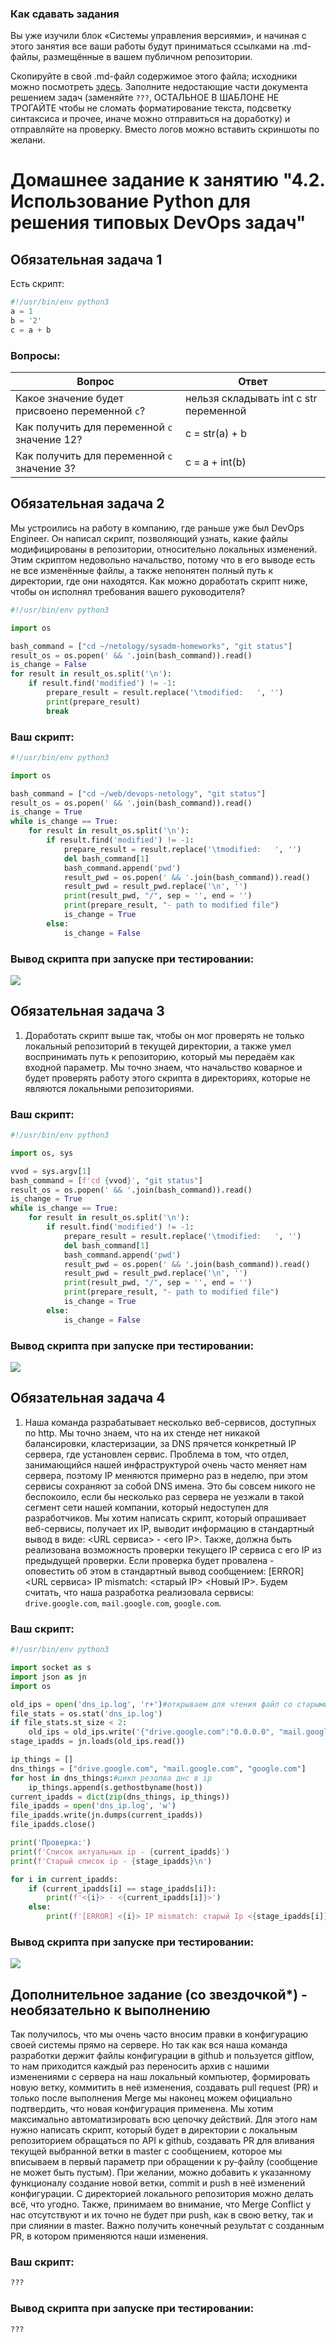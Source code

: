 ### Как сдавать задания

Вы уже изучили блок «Системы управления версиями», и начиная с этого занятия все ваши работы будут приниматься ссылками на .md-файлы, размещённые в вашем публичном репозитории.

Скопируйте в свой .md-файл содержимое этого файла; исходники можно посмотреть [здесь](https://raw.githubusercontent.com/netology-code/sysadm-homeworks/devsys10/04-script-02-py/README.md). Заполните недостающие части документа решением задач (заменяйте `???`, ОСТАЛЬНОЕ В ШАБЛОНЕ НЕ ТРОГАЙТЕ чтобы не сломать форматирование текста, подсветку синтаксиса и прочее, иначе можно отправиться на доработку) и отправляйте на проверку. Вместо логов можно вставить скриншоты по желани.

# Домашнее задание к занятию "4.2. Использование Python для решения типовых DevOps задач"

## Обязательная задача 1

Есть скрипт:
```python
#!/usr/bin/env python3
a = 1
b = '2'
c = a + b
```

### Вопросы:
| Вопрос  | Ответ |
| ------------- | ------------- |
| Какое значение будет присвоено переменной `c`?  | нельзя складывать int с str переменной  |
| Как получить для переменной `c` значение 12?  | c = str(a) + b  |
| Как получить для переменной `c` значение 3?  | c = a + int(b)  |

## Обязательная задача 2
Мы устроились на работу в компанию, где раньше уже был DevOps Engineer. Он написал скрипт, позволяющий узнать, какие файлы модифицированы в репозитории, относительно локальных изменений. Этим скриптом недовольно начальство, потому что в его выводе есть не все изменённые файлы, а также непонятен полный путь к директории, где они находятся. Как можно доработать скрипт ниже, чтобы он исполнял требования вашего руководителя?

```python
#!/usr/bin/env python3

import os

bash_command = ["cd ~/netology/sysadm-homeworks", "git status"]
result_os = os.popen(' && '.join(bash_command)).read()
is_change = False
for result in result_os.split('\n'):
    if result.find('modified') != -1:
        prepare_result = result.replace('\tmodified:   ', '')
        print(prepare_result)
        break
```

### Ваш скрипт:
```python
#!/usr/bin/env python3

import os

bash_command = ["cd ~/web/devops-netology", "git status"]
result_os = os.popen(' && '.join(bash_command)).read()
is_change = True
while is_change == True:
    for result in result_os.split('\n'):
        if result.find('modified') != -1:
            prepare_result = result.replace('\tmodified:   ', '')
            del bash_command[1]
            bash_command.append('pwd')
            result_pwd = os.popen(' && '.join(bash_command)).read()
            result_pwd = result_pwd.replace('\n', '')
            print(result_pwd, "/", sep = '', end = '')
            print(prepare_result, "- path to modified file")
            is_change = True
        else:
            is_change = False

```

### Вывод скрипта при запуске при тестировании:
![](img/2.jpg)


## Обязательная задача 3
1. Доработать скрипт выше так, чтобы он мог проверять не только локальный репозиторий в текущей директории, а также умел воспринимать путь к репозиторию, который мы передаём как входной параметр. Мы точно знаем, что начальство коварное и будет проверять работу этого скрипта в директориях, которые не являются локальными репозиториями.

### Ваш скрипт:
```python
#!/usr/bin/env python3

import os, sys

vvod = sys.argv[1]
bash_command = [f'cd {vvod}', "git status"]
result_os = os.popen(' && '.join(bash_command)).read()
is_change = True
while is_change == True:
    for result in result_os.split('\n'):
        if result.find('modified') != -1:
            prepare_result = result.replace('\tmodified:   ', '')
            del bash_command[1]
            bash_command.append('pwd')
            result_pwd = os.popen(' && '.join(bash_command)).read()
            result_pwd = result_pwd.replace('\n', '')
            print(result_pwd, "/", sep = '', end = '')
            print(prepare_result, "- path to modified file")
            is_change = True
        else:
            is_change = False
```

### Вывод скрипта при запуске при тестировании:
![](img/3.jpg)


## Обязательная задача 4
1. Наша команда разрабатывает несколько веб-сервисов, доступных по http. Мы точно знаем, что на их стенде нет никакой балансировки, кластеризации, за DNS прячется конкретный IP сервера, где установлен сервис. Проблема в том, что отдел, занимающийся нашей инфраструктурой очень часто меняет нам сервера, поэтому IP меняются примерно раз в неделю, при этом сервисы сохраняют за собой DNS имена. Это бы совсем никого не беспокоило, если бы несколько раз сервера не уезжали в такой сегмент сети нашей компании, который недоступен для разработчиков. Мы хотим написать скрипт, который опрашивает веб-сервисы, получает их IP, выводит информацию в стандартный вывод в виде: <URL сервиса> - <его IP>. Также, должна быть реализована возможность проверки текущего IP сервиса c его IP из предыдущей проверки. Если проверка будет провалена - оповестить об этом в стандартный вывод сообщением: [ERROR] <URL сервиса> IP mismatch: <старый IP> <Новый IP>. Будем считать, что наша разработка реализовала сервисы: `drive.google.com`, `mail.google.com`, `google.com`.

### Ваш скрипт:
```python
#!/usr/bin/env python3

import socket as s
import json as jn
import os

old_ips = open('dns_ip.log', 'r+')#открываем для чтения файл со старыми ip
file_stats = os.stat('dns_ip.log')
if file_stats.st_size < 2:
    old_ips = old_ips.write('{"drive.google.com":"0.0.0.0", "mail.google.com":"0.0.0.0", "google.com":"0.0.0.0"}')
stage_ipadds = jn.loads(old_ips.read())

ip_things = []
dns_things = ["drive.google.com", "mail.google.com", "google.com"]
for host in dns_things:#цикл резолва днс в ip
    ip_things.append(s.gethostbyname(host))
current_ipadds = dict(zip(dns_things, ip_things))
file_ipadds = open('dns_ip.log', 'w')
file_ipadds.write(jn.dumps(current_ipadds))
file_ipadds.close()

print('Проверка:')
print(f'Список актуальных ip - {current_ipadds}')
print(f'Старый список ip - {stage_ipadds}\n')

for i in current_ipadds:
    if (current_ipadds[i] == stage_ipadds[i]):
        print(f'<{i}> - <{current_ipadds[i]}>')
    else:
        print(f'[ERROR] <{i}> IP mismatch: старый Ip <{stage_ipadds[i]}> акутальный ip <{current_ipadds[i]}>')
```

### Вывод скрипта при запуске при тестировании:
![](img/4.jpg)


## Дополнительное задание (со звездочкой*) - необязательно к выполнению

Так получилось, что мы очень часто вносим правки в конфигурацию своей системы прямо на сервере. Но так как вся наша команда разработки держит файлы конфигурации в github и пользуется gitflow, то нам приходится каждый раз переносить архив с нашими изменениями с сервера на наш локальный компьютер, формировать новую ветку, коммитить в неё изменения, создавать pull request (PR) и только после выполнения Merge мы наконец можем официально подтвердить, что новая конфигурация применена. Мы хотим максимально автоматизировать всю цепочку действий. Для этого нам нужно написать скрипт, который будет в директории с локальным репозиторием обращаться по API к github, создавать PR для вливания текущей выбранной ветки в master с сообщением, которое мы вписываем в первый параметр при обращении к py-файлу (сообщение не может быть пустым). При желании, можно добавить к указанному функционалу создание новой ветки, commit и push в неё изменений конфигурации. С директорией локального репозитория можно делать всё, что угодно. Также, принимаем во внимание, что Merge Conflict у нас отсутствуют и их точно не будет при push, как в свою ветку, так и при слиянии в master. Важно получить конечный результат с созданным PR, в котором применяются наши изменения. 

### Ваш скрипт:
```python
???
```

### Вывод скрипта при запуске при тестировании:
```
???
```
